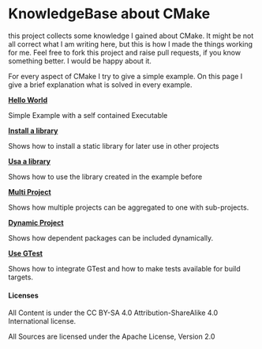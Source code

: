 # KnowledgeBase about CMake

this project collects some knowledge I gained about CMake. It might be not all correct what I am writing here, 
but this is how I made the things working for me. Feel free to fork this project and raise pull requests, 
if you know something better. I would be happy about it. 

For every aspect of CMake I try to give a simple example. On this page I give a brief explanation what is solved in every example.

__[Hello World](HelloWorld/README.md)__

Simple Example with a self contained Executable

__[Install a library](HelloLib/README.md)__

Shows how to install a static library for later use in other projects

__[Usa a library](LibUsage/README.md)__

Shows how to use the library created in the example before

__[Multi Project](MultiProject/README.md)__

Shows how multiple projects can be aggregated to one with sub-projects.

__[Dynamic Project](DynamicProject/README.md)__

Shows how dependent packages can be included dynamically.  

__[Use GTest](UseGTest/README.md)__

Shows how to integrate GTest and how to make tests available for build targets.

#### Licenses

All Content is under the  CC BY-SA 4.0 Attribution-ShareAlike 4.0 International license.

All Sources are licensed under the Apache License, Version 2.0
